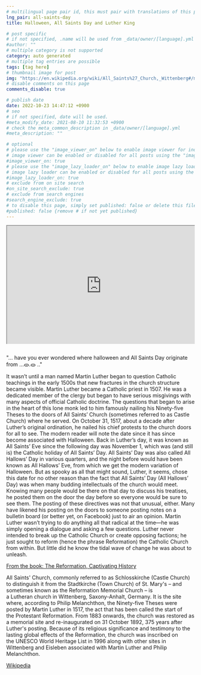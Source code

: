 ```yaml
---
# multilingual page pair id, this must pair with translations of this page. (This name must be unique)
lng_pair: all-saints-day
title: Halloween, All Saints Day and Luther King

# post specific
# if not specified, .name will be used from _data/owner/[language].yml
#author: ""
# multiple category is not supported
category: auto generated
# multiple tag entries are possible
tags: [tag here]
# thumbnail image for post
img: "https://en.wikipedia.org/wiki/All_Saints%27_Church,_Wittenberg#/media/File:Schlosskirche_Wittenberg.jpg"
# disable comments on this page
comments_disable: true

# publish date
date: 2022-10-23 14:47:12 +0900
# seo
# if not specified, date will be used.
#meta_modify_date: 2021-08-10 11:32:53 +0900
# check the meta_common_description in _data/owner/[language].yml
#meta_description: ""

# optional
# please use the "image_viewer_on" below to enable image viewer for individual pages or posts (_posts/ or [language]/_posts folders).
# image viewer can be enabled or disabled for all posts using the "image_viewer_posts: true" setting in _data/conf/main.yml.
#image_viewer_on: true
# please use the "image_lazy_loader_on" below to enable image lazy loader for individual pages or posts (_posts/ or [language]/_posts folders).
# image lazy loader can be enabled or disabled for all posts using the "image_lazy_loader_posts: true" setting in _data/conf/main.yml.
#image_lazy_loader_on: true
# exclude from on site search
#on_site_search_exclude: true
# exclude from search engines
#search_engine_exclude: true
# to disable this page, simply set published: false or delete this file
#published: false {remove # if not yet published}
---
```


<div style="position:relative;padding-bottom:56.25%;padding-top:35px;height:0;margin-bottom:2em;overflow:hidden">
    <iframe style="position:absolute;top:0;left:0;width:100%;height:100%"  src="https://www.youtube.com/embed/fzR66uj67Vw?si=th2u9srWILvNcd8g" title="YouTube video player"  allowfullscreen>
    </iframe>
</div> 

"... have you ever wondered  where halloween and All Saints Day originate from ...ᯣ.ᯣ .."

It wasn’t until a man named Martin Luther began to question Catholic teachings in the early 1500s that new fractures in the church structure became visible. Martin Luther became a Catholic priest in 1507. He was a dedicated member of the clergy but began to have serious misgivings with many aspects of official Catholic doctrine. The questions that began to arise in the heart of this lone monk led to him famously nailing his Ninety-five Theses to the doors of All Saints’ Church (sometimes referred to as Castle Church) where he served. On October 31, 1517, about a decade after Luther’s original ordination, he nailed his chief protests to the church doors for all to see. The modern reader will note the date since it has since become associated with Halloween. Back in Luther’s day, it was known as All Saints’ Eve since the following day was November 1, which was (and still is) the Catholic holiday of All Saints’ Day. All Saints’ Day was also called All Hallows’ Day in various quarters, and the night before would have been known as All Hallows’ Eve, from which we get the modern variation of Halloween. But as spooky as all that might sound, Luther, it seems, chose this date for no other reason than the fact that All Saints’ Day (All Hallows’ Day) was when many budding intellectuals of the church would meet. Knowing many people would be there on that day to discuss his treatises, he posted them on the door the day before so everyone would be sure to see them. The posting of these directives was not that unusual, either. Many have likened his posting on the doors to someone posting notes on a bulletin board (or better yet, on Facebook) just to air an opinion. Martin Luther wasn’t trying to do anything all that radical at the time—he was simply opening a dialogue and asking a few questions. Luther never intended to break up the Catholic Church or create opposing factions; he just sought to reform (hence the phrase Reformation) the Catholic Church from within. But little did he know the tidal wave of change he was about to unleash.

[From the book:
The Reformation, Captivating History ](https://www.wook.pt/livro/the-reformation-captivating-history/26148097)


All Saints' Church, commonly referred to as Schlosskirche (Castle Church) to distinguish it from the Stadtkirche (Town Church) of St. Mary's – and sometimes known as the Reformation Memorial Church – is a Lutheran church in Wittenberg, Saxony-Anhalt, Germany. It is the site where, according to Philip Melanchthon, the Ninety-five Theses were posted by Martin Luther in 1517, the act that has been called the start of the Protestant Reformation.
From 1883 onwards, the church was restored as a memorial site and re-inaugurated on 31 October 1892, 375 years after Luther's posting. Because of its religious significance and testimony to the lasting global effects of the Reformation, the church was inscribed on the UNESCO World Heritage List in 1996 along with other sites in Wittenberg and Eisleben associated with Martin Luther and Philip Melanchthon.

[Wikipedia](https://en.wikipedia.org/wiki/All_Saints%27_Church,_Wittenberg)








